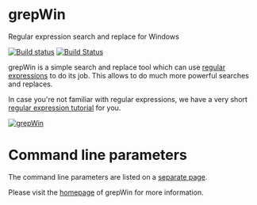 # grepWin
Regular expression search and replace for Windows

[![Build status](https://ci.appveyor.com/api/projects/status/r29a9n4e7cp89qqp?svg=true)](https://ci.appveyor.com/project/stefankueng/grepwin)
[![Build Status](https://tortoisesvn.visualstudio.com/tortoisesvnGitHub/_apis/build/status/CryptSync)](https://tortoisesvn.visualstudio.com/tortoisesvnGitHub/_build/latest?definitionId=4)

grepWin is a simple search and replace tool which can use [regular expressions](https://en.wikipedia.org/wiki/Regular_expression) to do its job. This allows to do much more powerful searches and replaces.

In case you're not familiar with regular expressions, we have a very short [regular expression tutorial](https://tools.stefankueng.com/regexhelp.html) for you.

[![grepWin](https://raw.githubusercontent.com/stefankueng/grepWin/master/src/Resources/grepWin_search-small.png)](https://raw.githubusercontent.com/stefankueng/grepWin/master/src/Resources/grepWin_search.png)

# Command line parameters
The command line parameters are listed on a [separate page](https://tools.stefankueng.com/grepWin_cmd.html).

Please visit the [homepage](https://tools.stefankueng.com/grepWin.html) of grepWin for more information.
